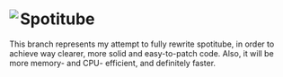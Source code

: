 # Spotitube <a href="https://davidepucci.it/doc/spotitube"><img align="left" src="https://github.com/streambinder.png?size=96"></a>

This branch represents my attempt to fully rewrite spotitube, in order to achieve way clearer, more solid and easy-to-patch code.
Also, it will be more memory- and CPU- efficient, and definitely faster.
